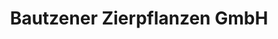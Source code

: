 ---
title: "Bautzener Zierpflanzen GmbH"
url: /bautzen/bautzener-zierpflanzen-gmbh/
shop: Blumen
---